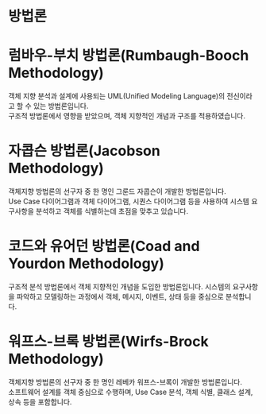 # 방법론

# 럼바우-부치 방법론(Rumbaugh-Booch Methodology)
객체 지향 분석과 설계에 사용되는 UML(Unified Modeling Language)의 전신이라고 할 수 있는 방법론입니다.  
구조적 방법론에서 영향을 받았으며, 객체 지향적인 개념과 구조를 적용하였습니다.

# 자콥슨 방법론(Jacobson Methodology)
객체지향 방법론의 선구자 중 한 명인 그룬드 자콥슨이 개발한 방법론입니다.  
Use Case 다이어그램과 객체 다이어그램, 시퀀스 다이어그램 등을 사용하여 시스템 요구사항을 분석하고 객체를 식별하는데 초점을 맞추고 있습니다.

# 코드와 유어던 방법론(Coad and Yourdon Methodology)
구조적 분석 방법론에서 객체 지향적인 개념을 도입한 방법론입니다. 
시스템의 요구사항을 파악하고 모델링하는 과정에서 객체, 메시지, 이벤트, 상태 등을 중심으로 분석합니다.

# 워프스-브록 방법론(Wirfs-Brock Methodology)  
객체지향 방법론의 선구자 중 한 명인 레베카 워프스-브록이 개발한 방법론입니다.  
소프트웨어 설계를 객체 중심으로 수행하며, Use Case 분석, 객체 식별, 클래스 설계, 상속 등을 포함합니다.